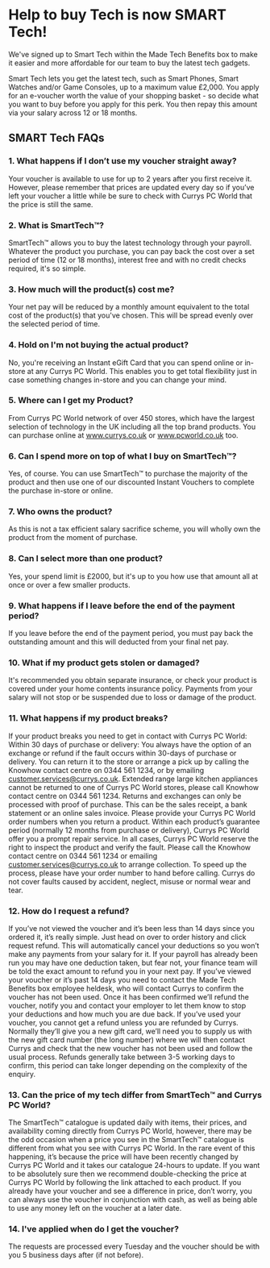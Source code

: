 # Help to buy Tech is now SMART Tech!

We've signed up to Smart Tech within the Made Tech Benefits box to make it easier and more affordable for our team to buy the latest tech gadgets.

Smart Tech lets you get the latest tech, such as Smart Phones, Smart Watches and/or Game Consoles, up to a maximum value £2,000. You apply for an e-voucher worth the value of your shopping basket - so decide what you want to buy before you apply for this perk.
You then repay this amount via your salary across 12 or 18 months. 

## SMART Tech FAQs

### 1. What happens if I don’t use my voucher straight away?
Your voucher is available to use for up to 2 years after you first receive it. However, please remember that prices are updated every day so if you’ve left your voucher a little while be sure to check with Currys PC World that the price is still the same.

### 2. What is SmartTech™?
SmartTech™ allows you to buy the latest technology through your payroll. Whatever the product you purchase, you can pay back the cost over a set period of time (12 or 18 months), interest free and with no credit checks required, it's so simple.

### 3. How much will the product(s) cost me?
Your net pay will be reduced by a monthly amount equivalent to the total cost of the product(s) that you've chosen. This will be spread evenly over the selected period of time.

### 4. Hold on I'm not buying the actual product?
No, you're receiving an Instant eGift Card that you can spend online or in-store at any Currys PC World. This enables you to get total flexibility just in case something changes in-store and you can change your mind.

### 5. Where can I get my Product?
From Currys PC World network of over 450 stores, which have the largest selection of technology in the UK including all the top brand products. You can purchase online at www.currys.co.uk or www.pcworld.co.uk too.

### 6. Can I spend more on top of what I buy on SmartTech™?
Yes, of course. You can use SmartTech™ to purchase the majority of the product and then use one of our discounted Instant Vouchers to complete the purchase in-store or online.

### 7. Who owns the product?
As this is not a tax efficient salary sacrifice scheme, you will wholly own the product from the moment of purchase.

### 8. Can I select more than one product?
Yes, your spend limit is £2000, but it's up to you how use that amount all at once or over a few smaller products.

### 9. What happens if I leave before the end of the payment period?
If you leave before the end of the payment period, you must pay back the outstanding amount and this will deducted from your final net pay.

### 10. What if my product gets stolen or damaged?
It's recommended you obtain separate insurance, or check your product is covered under your home contents insurance policy. Payments from your salary will not stop or be suspended due to loss or damage of the product.

### 11. What happens if my product breaks?
If your product breaks you need to get in contact with Currys PC World:
Within 30 days of purchase or delivery: 
You always have the option of an exchange or refund if the fault occurs within 30-days of purchase or delivery. You can return it to the store or arrange a pick up by calling the Knowhow contact centre on 0344 561 1234, or by emailing customer.services@currys.co.uk. Extended range large kitchen appliances cannot be returned to one of Currys PC World stores, please call Knowhow contact centre on 0344 561 1234. Returns and exchanges can only be processed with proof of purchase. This can be the sales receipt, a bank statement or an online sales invoice. Please provide your Currys PC World order numbers when you return a product.
Within each product’s guarantee period (normally 12 months from purchase or delivery), Currys PC World offer you a prompt repair service. In all cases, Currys PC World reserve the right to inspect the product and verify the fault. Please call the Knowhow contact centre on 0344 561 1234 or emailing customer.services@currys.co.uk to arrange collection. To speed up the process, please have your order number to hand before calling.
Currys do not cover faults caused by accident, neglect, misuse or normal wear and tear.

### 12. How do I request a refund?
If you’ve not viewed the voucher and it’s been less than 14 days since you ordered it, it’s really simple. Just head on over to order history and click request refund. This will automatically cancel your deductions so you won’t make any payments from your salary for it. If your payroll has already been run you may have one deduction taken, but fear not, your finance team will be told the exact amount to refund you in your next pay.
If you’ve viewed your voucher or it’s past 14 days you need to contact the Made Tech Benefits box employee heldesk, who will contact Currys to confirm the voucher has not been used. Once it has been confirmed we’ll refund the voucher, notify you and contact your employer to let them know to stop your deductions and how much you are due back.
If you’ve used your voucher, you cannot get a refund unless you are refunded by Currys. Normally they’ll give you a new gift card, we’ll need you to supply us with the new gift card number (the long number) where we will then contact Currys and check that the new voucher has not been used and follow the usual process.
Refunds generally take between 3-5 working days to confirm, this period can take longer depending on the complexity of the enquiry.

### 13. Can the price of my tech differ from SmartTech™ and Currys PC World?
The SmartTech™ catalogue is updated daily with items, their prices, and availability coming directly from Currys PC World, however, there may be the odd occasion when a price you see in the SmartTech™ catalogue is different from what you see with Currys PC World. In the rare event of this happening, it’s because the price will have been recently changed by Currys PC World and it takes our catalogue 24-hours to update. If you want to be absolutely sure then we recommend double-checking the price at Currys PC World by following the link attached to each product. If you already have your voucher and see a difference in price, don’t worry, you can always use the voucher in conjunction with cash, as well as being able to use any money left on the voucher at a later date.

### 14. I've applied when do I get the voucher?
The requests are processed every Tuesday and the voucher should be with you 5 business days after (if not before). 
